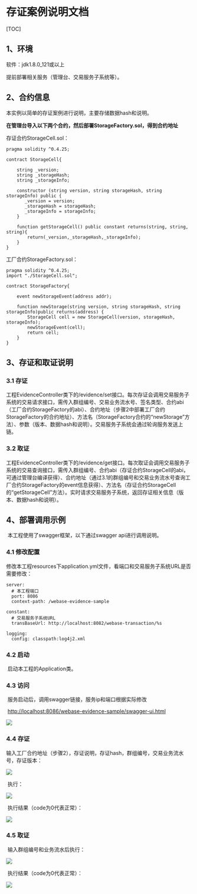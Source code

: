 # 存证案例说明文档

[TOC]

## 1、环境

软件：jdk1.8.0_121或以上

提前部署相关服务（管理台、交易服务子系统等）。

## 2、合约信息

本实例以简单的存证案例进行说明，主要存储数据hash和说明。

**在管理台导入以下两个合约，然后部署StorageFactory.sol，得到合约地址**

存证合约StorageCell.sol：

```
pragma solidity ^0.4.25;

contract StorageCell{

    string _version;
    string _storageHash;
    string _storageInfo;

    constructor (string version, string storageHash, string storageInfo) public {
       _version = version;
       _storageHash = storageHash;
       _storageInfo = storageInfo;
    }

    function getStorageCell() public constant returns(string, string, string){
        return(_version,_storageHash,_storageInfo);
    }
}
```

工厂合约StorageFactory.sol：

```
pragma solidity ^0.4.25;
import "./StorageCell.sol";

contract StorageFactory{

    event newStorageEvent(address addr);

    function newStorage(string version, string storageHash, string storageInfo)public returns(address) {
        StorageCell cell = new StorageCell(version, storageHash, storageInfo);
        newStorageEvent(cell);
        return cell;
    }
}
```

## 3、存证和取证说明

### 3.1 存证

​    工程EvidenceController类下的/evidence/set接口。每次存证会调用交易服务子系统的交易请求接口，需传入群组编号、交易业务流水号、签名类型、合约abi（工厂合约StorageFactory的abi）、合约地址（步骤2中部署工厂合约StorageFactory的合约地址）、方法名（StorageFactory合约的“newStorage”方法）、参数（版本、数据hash和说明）。交易服务子系统会通过轮询服务发送上链。

### 3.2 取证

​    工程EvidenceController类下的/evidence/get接口。每次取证会调用交易服务子系统的交易查询接口，需传入群组编号、合约abi（存证合约StorageCell的abi，可通过管理台编译获得）、合约地址（通过3.1的群组编号和交易业务流水号查询工厂合约StorageFactory的event信息获得）、方法名（存证合约StorageCell的“getStorageCell”方法）。实时请求交易服务子系统，返回存证相关信息（版本、数据hash和说明）。

## 4、部署调用示例

​    本工程使用了swagger框架，以下通过swagger api进行调用说明。

### 4.1 修改配置

​    修改本工程resources下application.yml文件，看端口和交易服务子系统URL是否需要修改：

```
server: 
  # 本工程端口
  port: 8086
  context-path: /webase-evidence-sample

constant: 
  # 交易服务子系统URL
  transBaseUrl: http://localhost:8082/webase-transaction/%s
  
logging: 
  config: classpath:log4j2.xml
```

### 4.2 启动

​    启动本工程的Application类。

### 4.3 访问

​    服务启动后，调用swagger链接，服务ip和端口根据实际修改

​    [http://localhost:8086/webase-evidence-sample/swagger-ui.html](http://localhost:8082/webase-transaction/swagger-ui.html)

![](./img/home.png)

### 4.4 存证

​    输入工厂合约地址（步骤2），存证说明，存证hash，群组编号，交易业务流水号，存证版本：

![](./img/set1.png)

​    执行：

![](./img/set2.png)

​    执行结果（code为0代表正常）：

![](./img/set3.png)

### 4.5 取证

​    输入群组编号和业务流水后执行：

![](./img/get1.png)

​    执行结果（code为0代表正常）：

![](./img/get2.png)
